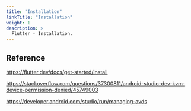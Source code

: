 ```yaml
---
title: "Installation"
linkTitle: "Installation"
weight: 1
description: >
  Flutter - Installation.
---
```


## Reference

https://flutter.dev/docs/get-started/install

https://stackoverflow.com/questions/37300811/android-studio-dev-kvm-device-permission-denied/45749003

https://developer.android.com/studio/run/managing-avds
